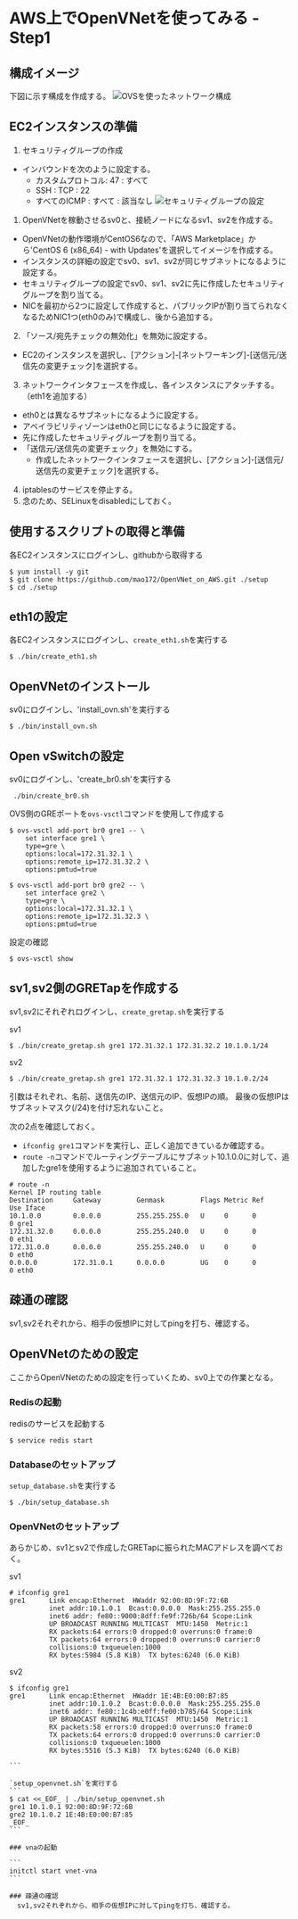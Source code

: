 # AWS上でOpenVNetを使ってみる - Step1

## 構成イメージ

下図に示す構成を作成する。
![OVSを使ったネットワーク構成](./images/network_02.png)

## EC2インスタンスの準備

1. セキュリティグループの作成
  - インバウンドを次のように設定する。
    - カスタムプロトコル: 47 : すべて
    - SSH : TCP : 22
    - すべてのICMP : すべて : 該当なし
    ![セキュリティグループの設定](./images/security_group_01.png)
1. OpenVNetを稼動させるsv0と、接続ノードになるsv1、sv2を作成する。
  - OpenVNetの動作環境がCentOS6なので、「AWS Marketplace」から'CentOS 6 (x86_64) - with Updates'を選択してイメージを作成する。
  - インスタンスの詳細の設定でsv0、sv1、sv2が同じサブネットになるように設定する。
  - セキュリティグループの設定でsv0、sv1、sv2に先に作成したセキュリティグループを割り当てる。
  - NICを最初から2つに設定して作成すると、パブリックIPが割り当てられなくなるためNIC1つ(eth0のみ)で構成し、後から追加する。
2. 「ソース/宛先チェックの無効化」を無効に設定する。
  - EC2のインスタンスを選択し、[アクション]-[ネットワーキング]-[送信元/送信先の変更チェック]を選択する。
3. ネットワークインタフェースを作成し、各インスタンスにアタッチする。（eth1を追加する）
  - eth0とは異なるサブネットになるように設定する。
  - アベイラビリティゾーンはeth0と同じになるように設定する。
  - 先に作成したセキュリティグループを割り当てる。
  - 「送信元/送信先の変更チェック」を無効にする。
    - 作成したネットワークインタフェースを選択し、[アクション]-[送信元/送信先の変更チェック]を選択する。

4. iptablesのサービスを停止する。
5. 念のため、SELinuxをdisabledにしておく。

## 使用するスクリプトの取得と準備
  各EC2インスタンスにログインし、githubから取得する
```
$ yum install -y git
$ git clone https://github.com/mao172/OpenVNet_on_AWS.git ./setup
$ cd ./setup
```

## eth1の設定
  各EC2インスタンスにログインし、`create_eth1.sh`を実行する
  ```
  $ ./bin/create_eth1.sh
  ```

## OpenVNetのインストール
  sv0にログインし、'install_ovn.sh'を実行する
```
$ ./bin/install_ovn.sh
```

## Open vSwitchの設定
  sv0にログインし、'create_br0.sh'を実行する
```
 ./bin/create_br0.sh
```

OVS側のGREポートを`ovs-vsctl`コマンドを使用して作成する
```
$ ovs-vsctl add-port br0 gre1 -- \
    set interface gre1 \
    type=gre \
    options:local=172.31.32.1 \
    options:remote_ip=172.31.32.2 \
    options:pmtud=true

$ ovs-vsctl add-port br0 gre2 -- \
    set interface gre2 \
    type=gre \
    options:local=172.31.32.1 \
    options:remote_ip=172.31.32.3 \
    options:pmtud=true
```

設定の確認
```
$ ovs-vsctl show
```

## sv1,sv2側のGRETapを作成する
  sv1,sv2にそれぞれログインし、`create_gretap.sh`を実行する

sv1
```
$ ./bin/create_gretap.sh gre1 172.31.32.1 172.31.32.2 10.1.0.1/24
```

sv2
```
$ ./bin/create_gretap.sh gre1 172.31.32.1 172.31.32.3 10.1.0.2/24
```

引数はそれぞれ、名前、送信先のIP、送信元のIP、仮想IPの順。
最後の仮想IPはサブネットマスク(/24)を付け忘れないこと。

次の2点を確認しておく。
- `ifconfig gre1`コマンドを実行し、正しく追加できているか確認する。
- `route -n`コマンドでルーティングテーブルにサブネット10.1.0.0に対して、追加したgre1を使用するように追加されていること。

```
# route -n
Kernel IP routing table
Destination     Gateway         Genmask         Flags Metric Ref    Use Iface
10.1.0.0        0.0.0.0         255.255.255.0   U     0      0        0 gre1
172.31.32.0     0.0.0.0         255.255.240.0   U     0      0        0 eth1
172.31.0.0      0.0.0.0         255.255.240.0   U     0      0        0 eth0
0.0.0.0         172.31.0.1      0.0.0.0         UG    0      0        0 eth0
```

## 疎通の確認
  sv1,sv2それぞれから、相手の仮想IPに対してpingを打ち、確認する。

## OpenVNetのための設定
  ここからOpenVNetのための設定を行っていくため、sv0上での作業となる。

### Redisの起動
  redisのサービスを起動する
```
$ service redis start
```

### Databaseのセットアップ
`setup_database.sh`を実行する
```
$ ./bin/setup_database.sh
```

### OpenVNetのセットアップ
  あらかじめ、sv1とsv2で作成したGRETapに振られたMACアドレスを調べておく。

  sv1
```
# ifconfig gre1
gre1      Link encap:Ethernet  HWaddr 92:00:8D:9F:72:6B
          inet addr:10.1.0.1  Bcast:0.0.0.0  Mask:255.255.255.0
          inet6 addr: fe80::9000:8dff:fe9f:726b/64 Scope:Link
          UP BROADCAST RUNNING MULTICAST  MTU:1450  Metric:1
          RX packets:64 errors:0 dropped:0 overruns:0 frame:0
          TX packets:64 errors:0 dropped:0 overruns:0 carrier:0
          collisions:0 txqueuelen:1000
          RX bytes:5984 (5.8 KiB)  TX bytes:6240 (6.0 KiB)
```

  sv2
````
$ ifconfig gre1
gre1      Link encap:Ethernet  HWaddr 1E:4B:E0:00:B7:85
          inet addr:10.1.0.2  Bcast:0.0.0.0  Mask:255.255.255.0
          inet6 addr: fe80::1c4b:e0ff:fe00:b785/64 Scope:Link
          UP BROADCAST RUNNING MULTICAST  MTU:1450  Metric:1
          RX packets:58 errors:0 dropped:0 overruns:0 frame:0
          TX packets:64 errors:0 dropped:0 overruns:0 carrier:0
          collisions:0 txqueuelen:1000
          RX bytes:5516 (5.3 KiB)  TX bytes:6240 (6.0 KiB)

```

`setup_openvnet.sh`を実行する
```
$ cat <<_EOF_ | ./bin/setup_openvnet.sh
gre1 10.1.0.1 92:00:8D:9F:72:6B
gre2 10.1.0.2 1E:4B:E0:00:B7:85
_EOF_
```

### vnaの起動

```
initctl start vnet-vna
```

### 疎通の確認
  sv1,sv2それぞれから、相手の仮想IPに対してpingを打ち、確認する。
